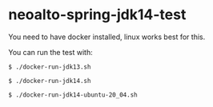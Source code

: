 # neoalto-spring-jdk14-test

You need to have docker installed, linux works best for this.

You can run the test with:

```
$ ./docker-run-jdk13.sh
```

```
$ ./docker-run-jdk14.sh
```

```
$ ./docker-run-jdk14-ubuntu-20_04.sh
```
